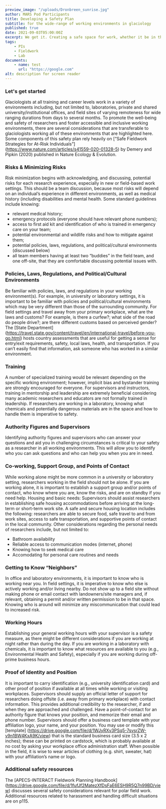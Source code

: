 ```yaml
---
preview_image: "/uploads/Dronbreen_sunrise.jpg"
author: MARS Pod Participants
title: Developing a Safety Plan
subtitle: for the wide-range of working environments in glaciology
published: true
date: 2021-09-03T05:00:00Z
excerpt: We get it. Creating a safe space for work, whether it be in the lab or in the field is tough! Here are some resources for ensuring your work environment is safe, considerate, and fun.
tags: 
    - PIs
    - Fieldwork
    - Lab
documents:
    - name: test
      url: "https://google.com"
alt: description for screen reader
---
```

### Let's get started
Glaciologists at all training and career levels work in a variety of environments including, but not limited to, laboratories, private and shared university/institutional offices, and field sites of varying remoteness for wide ranging durations from days to several months. To promote the well-being and safety of researchers and foster accessible and inclusive working environments, there are several considerations that are transferable to glaciologists working all of these environments that are highlighted here. Some components of this safety plan rely heavily on [“Safe Fieldwork Strategies for At-Risk Individuals”] (https://www.nature.com/articles/s41559-020-01328-5) by Demery and Pipkin (2020) published in Nature Ecology & Evolution. 

### Risks & Minimizing Risks 
Risk minimization begins with acknowledging, and discussing, potential risks for each research experience, especially in new or field-based work settings. This should be a team discussion, because most risks will depend on an individual’s experience in different environments, as well as medical history (including disabilities and mental health. Some standard guidelines include knowing:

- relevant medical history;
- emergency protocols (everyone should have relevant phone numbers);
- access to first aid kit and identification of who is trained in emergency care on your team;
- potential environmental and wildlife risks and how to mitigate against them;
- potential policies, laws, regulations, and political/cultural environments (discussed below)
- all team members having at least two “buddies” in the field team, and one off-site, that they are comfortable discussing potential issues with.

### Policies, Laws, Regulations, and Political/Cultural Environments  
Be familiar with policies, laws, and regulations in your working environment(s). For example, in university or laboratory settings, it is important to be familiar with policies and political/cultural environments which may be very different than those of the surrounding community. For field settings and travel away from your primary workplace, what are the laws and customs? For example, is there a curfew?; what side of the road do people drive?; are there different customs based on perceived gender? The [State Department] (https://travel.state.gov/content/travel/en/international-travel/before-you-go.html) hosts country assessments that are useful for getting a sense for entry/exit requirements, safety, local laws, health, and transportation. If you can’t easily find that information, ask someone who has worked in a similar environment.


### Training  
A number of specialized training would be relevant depending on the specific working environment; however, implicit bias and bystander training are strongly encouraged for everyone. For supervisors and instructors, training in mentorship and leadership are extremely beneficial considering many academic researchers and educators are not formally trained in leadership. If researchers are working in a laboratory, knowing what chemicals and potentially dangerous materials are in the space and how to handle them is imperative to safety.  


### Authority Figures and Supervisors
Identifying authority figures and supervisors who can answer your questions and aid you in challenging circumstances is critical to your safety as a researcher in all working environments. This will allow you to identify who you can ask questions and who can help you when you are in need.

### Co-working, Support Group, and Points of Contact
While working alone might be more common in a university or laboratory setting, researchers working in the field should not be alone. If you are working alone, it is important to establish a support group and/or points of contact, who know where you are, know the risks, and are on standby if you need help.
Housing and basic needs: Supervisors should assist researchers in establishing safe housing accommodations before arriving at the long-term or short-term work site. A safe and secure housing location includes the following: researchers are able to secure food, safe travel to and from work sites, access to safe transportation, and supportive points of contact in the local community. Other considerations regarding the personal needs of researchers include, but not limited to:

- Bathroom availability 
- Reliable access to communication modes (internet, phone)
- Knowing how to seek medical care
- Accomodating for personal care routines and needs

### Getting to Know “Neighbors”  
In office and laboratory environments, it is important to know who is working near you. In field settings, it is imperative to know who else is actively working and/or living nearby. Do not show up to a field site without making phone or email contact with landowners/site managers and, if relevant, obtaining a permit and/or written permission to be in that space. Knowing who is around will minimize any miscommunication that could lead to increased risk.

### Working Hours  
Establishing your general working hours with your supervisor is a safety measure, as there might be different considerations if you are working at night rather than during the day. If you are working in a laboratory with chemicals, it is important to know what resources are available to you (e.g., Environmental Health and Safety), especially if you are working during off-prime business hours.

### Proof of Identity and Position  
It is important to carry identification (e.g., university identification card) and other proof of position if available at all times while working or visiting workplaces. Supervisors should supply an official letter of support for researchers doing offsite (i.e. away from primary workplace) with contact information. This provides additional credibility to the researcher, if and when they are approached and challenged. Have a point-of-contact for an authority figure that knows your position, and memorize their email and phone number. Supervisors should offer a business card template with your affiliation logo, your name, and your position. You may use or modify this [template] (https://drive.google.com/file/d/1WJyRXv3PSq5-7svsrZW-v9n1BW4KxA9K/view) that is the standard business card size (3.5 x 2 inches); these can be printed on cardstock, which is probably available at no cost by asking your workplace office administration staff. When possible in the field, it is wise to wear articles of clothing (e.g. shirt, sweater, hat) with your affiliation’s name or logo. 

### Additional safety resources  
The [APECS-INTERACT Fieldwork Planning Handbook] (https://drive.google.com/file/d/1fufJf2MatezXfDsFaE6ESH9R5Q7n99BD/view) discusses several safety considerations relevant for polar field work.  Additional resources related to harassment and handling difficult situations are on p115.
